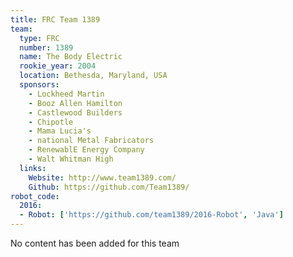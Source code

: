 ```yaml
---
title: FRC Team 1389
team:
  type: FRC
  number: 1389
  name: The Body Electric 
  rookie_year: 2004
  location: Bethesda, Maryland, USA
  sponsors:
    - Lockheed Martin
    - Booz Allen Hamilton
    - Castlewood Builders
    - Chipotle
    - Mama Lucia's
    - national Metal Fabricators
    - RenewablE Energy Company
    - Walt Whitman High
  links:
    Website: http://www.team1389.com/
    Github: https://github.com/Team1389/
robot_code:
  2016:
  - Robot: ['https://github.com/team1389/2016-Robot', 'Java']
---
```

No content has been added for this team